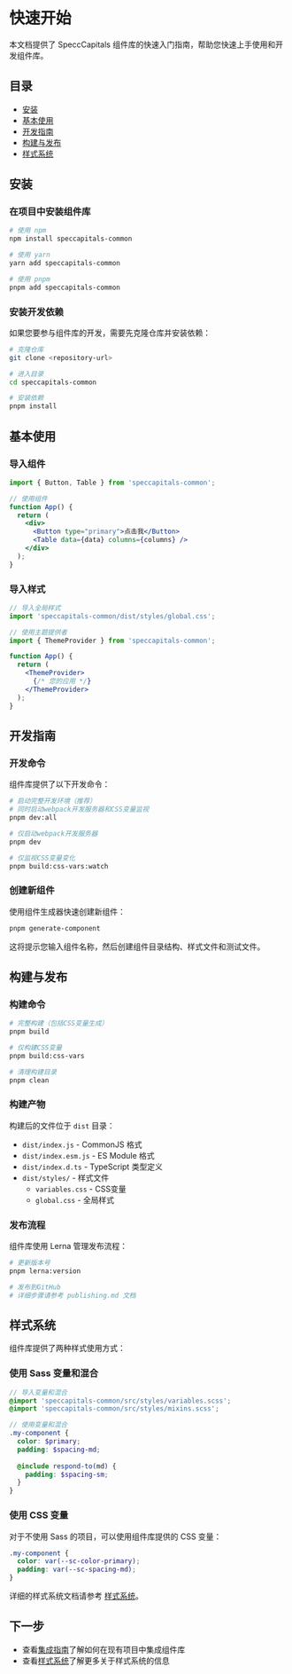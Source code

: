 # 快速开始

本文档提供了 SpeccCapitals 组件库的快速入门指南，帮助您快速上手使用和开发组件库。

## 目录

- [安装](#安装)
- [基本使用](#基本使用)
- [开发指南](#开发指南)
- [构建与发布](#构建与发布)
- [样式系统](#样式系统)

## 安装

### 在项目中安装组件库

```bash
# 使用 npm
npm install speccapitals-common

# 使用 yarn
yarn add speccapitals-common

# 使用 pnpm
pnpm add speccapitals-common
```

### 安装开发依赖

如果您要参与组件库的开发，需要先克隆仓库并安装依赖：

```bash
# 克隆仓库
git clone <repository-url>

# 进入目录
cd speccapitals-common

# 安装依赖
pnpm install
```

## 基本使用

### 导入组件

```jsx
import { Button, Table } from 'speccapitals-common';

// 使用组件
function App() {
  return (
    <div>
      <Button type="primary">点击我</Button>
      <Table data={data} columns={columns} />
    </div>
  );
}
```

### 导入样式

```jsx
// 导入全局样式
import 'speccapitals-common/dist/styles/global.css';

// 使用主题提供者
import { ThemeProvider } from 'speccapitals-common';

function App() {
  return (
    <ThemeProvider>
      {/* 您的应用 */}
    </ThemeProvider>
  );
}
```

## 开发指南

### 开发命令

组件库提供了以下开发命令：

```bash
# 启动完整开发环境（推荐）
# 同时启动webpack开发服务器和CSS变量监视
pnpm dev:all

# 仅启动webpack开发服务器
pnpm dev

# 仅监视CSS变量变化
pnpm build:css-vars:watch
```

### 创建新组件

使用组件生成器快速创建新组件：

```bash
pnpm generate-component
```

这将提示您输入组件名称，然后创建组件目录结构、样式文件和测试文件。

## 构建与发布

### 构建命令

```bash
# 完整构建（包括CSS变量生成）
pnpm build

# 仅构建CSS变量
pnpm build:css-vars

# 清理构建目录
pnpm clean
```

### 构建产物

构建后的文件位于 `dist` 目录：

- `dist/index.js` - CommonJS 格式
- `dist/index.esm.js` - ES Module 格式
- `dist/index.d.ts` - TypeScript 类型定义
- `dist/styles/` - 样式文件
  - `variables.css` - CSS变量
  - `global.css` - 全局样式

### 发布流程

组件库使用 Lerna 管理发布流程：

```bash
# 更新版本号
pnpm lerna:version

# 发布到GitHub
# 详细步骤请参考 publishing.md 文档
```

## 样式系统

组件库提供了两种样式使用方式：

### 使用 Sass 变量和混合

```scss
// 导入变量和混合
@import 'speccapitals-common/src/styles/variables.scss';
@import 'speccapitals-common/src/styles/mixins.scss';

// 使用变量和混合
.my-component {
  color: $primary;
  padding: $spacing-md;
  
  @include respond-to(md) {
    padding: $spacing-sm;
  }
}
```

### 使用 CSS 变量

对于不使用 Sass 的项目，可以使用组件库提供的 CSS 变量：

```css
.my-component {
  color: var(--sc-color-primary);
  padding: var(--sc-spacing-md);
}
```

详细的样式系统文档请参考 [样式系统](./style-system.md)。

## 下一步

- 查看[集成指南](./integration-guide.md)了解如何在现有项目中集成组件库
- 查看[样式系统](./style-system.md)了解更多关于样式系统的信息 